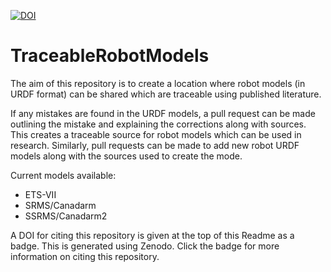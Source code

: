 [![DOI](https://zenodo.org/badge/274881041.svg)](https://zenodo.org/badge/latestdoi/274881041)


# TraceableRobotModels

The aim of this repository is to create a location where robot models (in URDF format) can be shared which are traceable using published literature.

If any mistakes are found in the URDF models, a pull request can be made outlining the mistake and explaining the corrections along with sources. This creates a traceable source for robot models which can be used in research. Similarly, pull requests can be made to add new robot URDF models along with the sources used to create the mode.

Current models available:

- ETS-VII
- SRMS/Canadarm
- SSRMS/Canadarm2


A DOI for citing this repository is given at the top of this Readme as a badge. This is generated using Zenodo. Click the badge for more information on citing this repository.